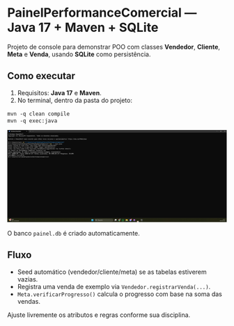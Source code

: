 # PainelPerformanceComercial — Java 17 + Maven + SQLite

Projeto de console para demonstrar POO com classes **Vendedor**, **Cliente**, **Meta** e **Venda**, 
usando **SQLite** como persistência.

## Como executar
1) Requisitos: **Java 17** e **Maven**.
2) No terminal, dentro da pasta do projeto:
```
mvn -q clean compile
mvn -q exec:java
```
![Execução no PowerShell](execucao-powershell.png)

O banco `painel.db` é criado automaticamente.

## Fluxo
- Seed automático (vendedor/cliente/meta) se as tabelas estiverem vazias.
- Registra uma venda de exemplo via `Vendedor.registrarVenda(...)`.
- `Meta.verificarProgresso()` calcula o progresso com base na soma das vendas.

Ajuste livremente os atributos e regras conforme sua disciplina.

